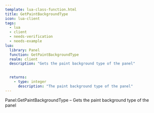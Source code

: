 ```yaml
---
template: lua-class-function.html
title: GetPaintBackgroundType
icon: lua-client
tags:
  - lua
  - client
  - needs-verification
  - needs-example
lua:
  library: Panel
  function: GetPaintBackgroundType
  realm: client
  description: "Gets the paint background type of the panel"
  
  
  returns:
    - type: integer
      description: "The paint background type of the panel"
---
```


<div class="lua__search__keywords">
Panel:GetPaintBackgroundType &#x2013; Gets the paint background type of the panel
</div>
